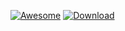 [![Awesome](https://cdn.rawgit.com/sindresorhus/awesome/d7305f38d29fed78fa85652e3a63e154dd8e8829/media/badge.svg)](https://github.com/sindresorhus/awesome)
[![Download](https://api.bintray.com/packages/nullgr-dev/maven-test/core-all/images/download.svg)](https://bintray.com/nullgr-dev/maven-test/core-all/_latestVersion)
